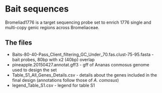 # Bait sequences

Bromeliad1776 is a target sequencing probe set to enrich 1776 single and multi-copy genic regions across Bromeliaceae.


## The files
- Baits-80-40-Pass_Client_filtering_GC_Under_70.fas.clust-75-95.fasta - bait probes, 80bp with x2 (40bp) overlap
- pineapple.20150427.annotat.gff3 - gff of Ananas conmosus genome used to design the set
- Table_S1_All_Genes_Details.csv - details about the genes included in the final design (annotations follow those of *A. comosus*)
- legend_Table_S1.csv - legend for table S1
